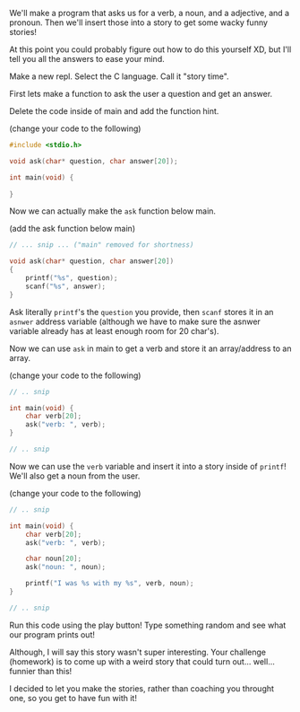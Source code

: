 We'll  make a program that asks us for a verb, a noun, and a adjective, and a pronoun. Then we'll insert those into a story to get some wacky funny stories!

At this point you could probably figure out how to do this yourself XD, but I'll tell you all the answers to ease your mind.

Make a new repl. Select the C language. Call it "story time". 

First lets make a function to ask the user a question and get an answer.

Delete the code inside of main and add the function hint.

(change your code to the following)
```c
#include <stdio.h>

void ask(char* question, char answer[20]);

int main(void) {
	
}
```

Now we can actually make the `ask` function below main.

(add the ask function below main)
```c
// ... snip ... ("main" removed for shortness)

void ask(char* question, char answer[20])
{
	printf("%s", question);
	scanf("%s", answer);
}
```

Ask literally `printf`'s the `question` you provide, then `scanf` stores it in an `asnwer` address variable (although we have to make sure the asnwer variable already has at least enough room for 20 char's).

Now we can use `ask` in main to get a verb and store it an array/address to an array.

(change your code to the following)
```c
// .. snip

int main(void) {
	char verb[20];
    ask("verb: ", verb);
}

// .. snip
```

Now we can use the `verb` variable and insert it into a story inside of `printf`! We'll also get a noun from the user.

(change your code to the following)
```c
// .. snip

int main(void) {
	char verb[20];
    ask("verb: ", verb);

	char noun[20];
    ask("noun: ", noun);

	printf("I was %s with my %s", verb, noun);
}

// .. snip
```

Run this code using the play button! Type something random and see what our program prints out!

Although, I will say this story wasn't super interesting. Your challenge (homework) is to come up with a weird story that could turn out... well... funnier than this! 

I decided to let you make the stories, rather than coaching you throught one, so you get to have fun with it!